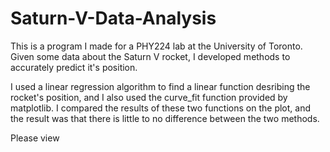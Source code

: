 # Saturn-V-Data-Analysis

This is a program I made for a PHY224 lab at the University of Toronto.
Given some data about the Saturn V rocket, I developed methods to
accurately predict it's position.

I used a linear regression algorithm to find a linear function
desribing the rocket's position, and I also used the curve_fit
function provided by matplotlib. I compared the results of these
two functions on the plot, and the result was that there is little
to no difference between the two methods.

Please view 
